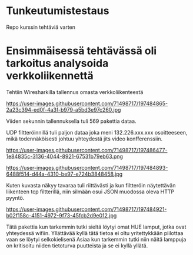 # Tunkeutumistestaus
Repo kurssin tehtäviä varten

# Ensimmäisessä tehtävässä oli tarkoitus analysoida verkkoliikennettä

Tehtiin Wiresharkilla tallennus omasta verkkoliikenteestä

https://user-images.githubusercontent.com/71498717/197484865-2a23c394-ed0f-4a3f-b979-a5bd3e97c260.jpg

Viiden sekunnin tallennuksella tuli 569 pakettia dataa.

UDP filtteröinnillä tuli paljon dataa joka meni 132.226.xxx.xxx osoitteeseen, mikä todennäköisesti johtuu yhteydestä jits video konfferenssiin.

https://user-images.githubusercontent.com/71498717/197486477-1e84835c-3136-4044-8921-67531b79eb63.png



https://user-images.githubusercontent.com/71498717/197484893-6488f514-d44a-4310-be97-e724b3848458.jpg

Kuten kuvasta näkyy tavaraa tuli riittävästi ja kun filtteröin näytettävän liikenteen tcp filtterillä, niin silmään osui JSON muodossa oleva HTTP pyyntö.

https://user-images.githubusercontent.com/71498717/197484921-b02f158c-4151-4972-9f73-45fcb2d9e012.jpg


Tätä pakettia kun tarkemmin tutki sieltä löytyi omat HUE lamput, jotka ovat yhteydessä wifiin. Yllättävää kyllä tätä tietoa ei oltu yritettykkään piilottaa vaan se löytyi selkokielisenä
Asiaa kun tarkemmin tutki niin näitä lamppuja on kritisoitu niiden tietoturva puutteista ja se ei kyllä yllätä.